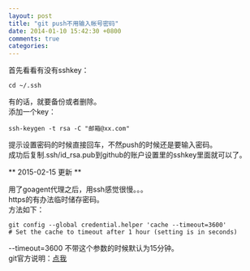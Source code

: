 ```yaml
---
layout: post
title: "git push不用输入帐号密码"
date: 2014-01-10 15:42:30 +0800
comments: true
categories: 
---
```

首先看看有没有sshkey：

    cd ~/.ssh

有的话，就要备份或者删除。  
添加一个key：

    ssh-keygen -t rsa -C "邮箱@xx.com"

提示设置密码的时候直接回车，不然push的时候还是要输入密码。  
成功后复制.ssh/id_rsa.pub到github的账户设置里的sshkey里面就可以了。


** 2015-02-15 更新 **  

用了goagent代理之后，用ssh感觉很慢。。。  
https的有办法临时储存密码。  
方法如下：

    git config --global credential.helper 'cache --timeout=3600'
    # Set the cache to timeout after 1 hour (setting is in seconds)

--timeout=3600 不带这个参数的时候默认为15分钟。  
git官方说明：[点我](https://help.github.com/articles/caching-your-github-password-in-git/)  
